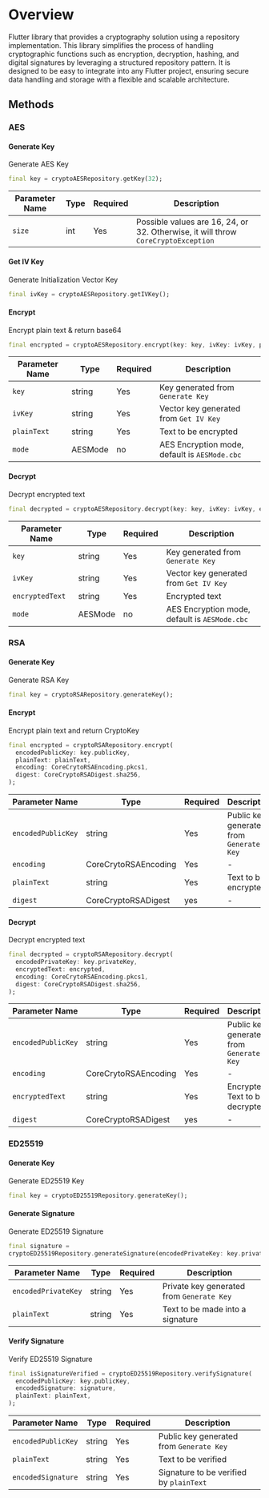# Overview

Flutter library that provides a cryptography solution using a repository implementation. This library simplifies the process of handling cryptographic functions such as encryption, decryption, hashing, and digital signatures by leveraging a structured repository pattern. It is designed to be easy to integrate into any Flutter project, ensuring secure data handling and storage with a flexible and scalable architecture.

## Methods
### AES

#### Generate Key

Generate AES Key


```dart
final key = cryptoAESRepository.getKey(32);
```

| Parameter Name | Type       | Required | Description                                                                       |
|----------------|------------|----------|-----------------------------------------------------------------------------------|
| `size`         | int        | Yes      | Possible values are 16, 24, or 32. Otherwise, it will throw `CoreCryptoException` |

#### Get IV Key

Generate Initialization Vector Key


```dart
final ivKey = cryptoAESRepository.getIVKey();
```

#### Encrypt

Encrypt plain text & return base64


```dart
final encrypted = cryptoAESRepository.encrypt(key: key, ivKey: ivKey, plainText: plainText);
```

| Parameter Name | Type       | Required | Description                                   |
|----------------|------------|----------|-----------------------------------------------|
| `key`          | string     | Yes      | Key generated from `Generate Key`              |
| `ivKey`        | string     | Yes      | Vector key generated from `Get IV Key`        |
| `plainText`    | string     | Yes      | Text to be encrypted                 |
| `mode`         | AESMode    | no      | AES Encryption mode, default is `AESMode.cbc` |

#### Decrypt

Decrypt encrypted text


```dart
final decrypted = cryptoAESRepository.decrypt(key: key, ivKey: ivKey, encryptedText: encrypted);
```

| Parameter Name | Type       | Required | Description                                 |
|----------------|------------|----------|---------------------------------------------|
| `key`          | string     | Yes      | Key generated from `Generate Key`            |
| `ivKey`        | string     | Yes      | Vector key generated from `Get IV Key`      |
| `encryptedText`    | string     | Yes      | Encrypted text                    |
| `mode`         | AESMode    | no       | AES Encryption mode, default is `AESMode.cbc` |

### RSA

#### Generate Key

Generate RSA Key


```dart
final key = cryptoRSARepository.generateKey();
```

#### Encrypt

Encrypt plain text and return CryptoKey


```dart
final encrypted = cryptoRSARepository.encrypt(
  encodedPublicKey: key.publicKey,
  plainText: plainText,
  encoding: CoreCrytoRSAEncoding.pkcs1,
  digest: CoreCryptoRSADigest.sha256,
);
```

| Parameter Name     | Type       | Required | Description                            |
|--------------------|------------|----------|----------------------------------------|
| `encodedPublicKey` | string     | Yes      | Public key generated from `Generate Key` |
| `encoding`         | CoreCrytoRSAEncoding     | Yes      | -                                      |
| `plainText`        | string     | Yes      | Text to be encrypted           |
| `digest`           | CoreCryptoRSADigest    | yes      | -                                      |

#### Decrypt

Decrypt encrypted text


```dart
final decrypted = cryptoRSARepository.decrypt(
  encodedPrivateKey: key.privateKey,
  encryptedText: encrypted,
  encoding: CoreCrytoRSAEncoding.pkcs1,
  digest: CoreCryptoRSADigest.sha256,
);
```

| Parameter Name     | Type       | Required | Description                              |
|--------------------|------------|----------|------------------------------------------|
| `encodedPublicKey` | string     | Yes      | Public key generated from `Generate Key` |
| `encoding`         | CoreCrytoRSAEncoding     | Yes      | -                                        |
| `encryptedText`        | string     | Yes      | Encrypted Text to be decrypted           |
| `digest`           | CoreCryptoRSADigest    | yes      | -                                        |


### ED25519

#### Generate Key

Generate ED25519 Key


```dart
final key = cryptoED25519Repository.generateKey();
```

#### Generate Signature

Generate ED25519 Signature


```dart
final signature =
cryptoED25519Repository.generateSignature(encodedPrivateKey: key.privateKey, plainText: plainText);
```

| Parameter Name     | Type       | Required | Description                             |
|--------------------|------------|----------|-----------------------------------------|
| `encodedPrivateKey` | string     | Yes      | Private key generated from `Generate Key` |
| `plainText`        | string     | Yes      | Text to be made into a signature   |

#### Verify Signature

Verify ED25519 Signature


```dart
final isSignatureVerified = cryptoED25519Repository.verifySignature(
  encodedPublicKey: key.publicKey,
  encodedSignature: signature,
  plainText: plainText,
);
```

| Parameter Name     | Type       | Required | Description                                |
|--------------------|------------|----------|--------------------------------------------|
| `encodedPublicKey` | string     | Yes      | Public key generated from `Generate Key`   |
| `plainText`        | string     | Yes      | Text to be verified                |
| `encodedSignature`        | string     | Yes      | Signature to be verified by `plainText` |
